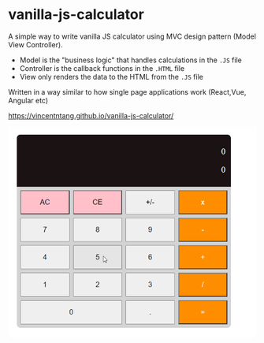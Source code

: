 # vanilla-js-calculator

A simple way to write vanilla JS calculator using MVC design pattern (Model View Controller).

- Model is the "business logic" that handles calculations in the `.JS` file
- Controller is the callback functions in the `.HTML` file
- View only renders the data to the HTML from the `.JS` file

Written in a way similar to how single page applications work (React,Vue, Angular etc)

https://vincentntang.github.io/vanilla-js-calculator/

![](2020-07-25_13-37-04.gif)
